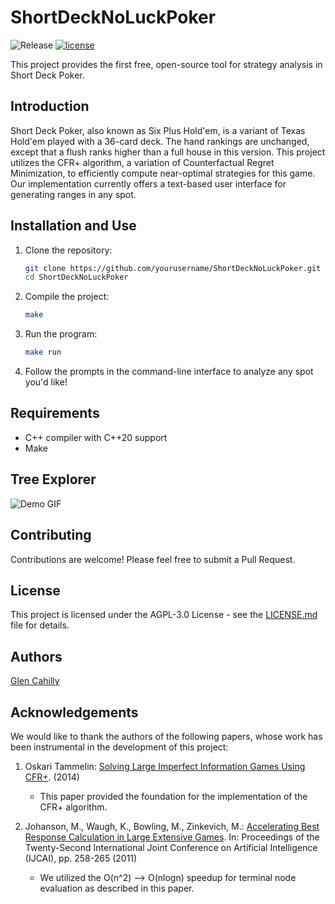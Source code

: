 # ShortDeckNoLuckPoker

![Release](https://img.shields.io/badge/release-v0.0.1-blue)
[![license](https://img.shields.io/github/license/gmc17/ShortDeckNoLuckPoker?style=flat-square)](https://github.com/gmc17/ShortDeckNoLuckPoker/blob/master/LICENSE)

This project provides the first free, open-source tool for strategy analysis in Short Deck Poker.

## Introduction

Short Deck Poker, also known as Six Plus Hold'em, is a variant of Texas Hold'em played with a 36-card deck. The hand rankings are unchanged, except that a flush ranks higher than a full house in this version. This project utilizes the CFR+ algorithm, a variation of Counterfactual Regret Minimization, to efficiently compute near-optimal strategies for this game. Our implementation currently offers a text-based user interface for generating ranges in any spot.

## Installation and Use

1. Clone the repository:
   ```bash
   git clone https://github.com/yourusername/ShortDeckNoLuckPoker.git
   cd ShortDeckNoLuckPoker
   ```

2. Compile the project:
   ```bash
   make
   ```

3. Run the program:
   ```bash
   make run
   ```

4. Follow the prompts in the command-line interface to analyze any spot you'd like!

## Requirements

- C++ compiler with C++20 support
- Make

## Tree Explorer

![Demo GIF](images/demo1080p.gif)

## Contributing

Contributions are welcome! Please feel free to submit a Pull Request.

## License

This project is licensed under the AGPL-3.0 License - see the [LICENSE.md](LICENSE.md) file for details.

## Authors

[Glen Cahilly](https://github.com/gmc17)

## Acknowledgements

We would like to thank the authors of the following papers, whose work has been instrumental in the development of this project:

1. Oskari Tammelin: [Solving Large Imperfect Information Games Using CFR+](https://arxiv.org/pdf/1407.5042). (2014)
   - This paper provided the foundation for the implementation of the CFR+ algorithm.

2. Johanson, M., Waugh, K., Bowling, M., Zinkevich, M.: [Accelerating Best Response Calculation in Large Extensive Games](https://cdn.aaai.org/ocs/ws/ws1014/7083-30526-1-PB.pdf). In: Proceedings of the Twenty-Second International Joint Conference on Artificial Intelligence (IJCAI), pp. 258-265 (2011)
   - We utilized the O(n^2) --> O(nlogn) speedup for terminal node evaluation as described in this paper.
